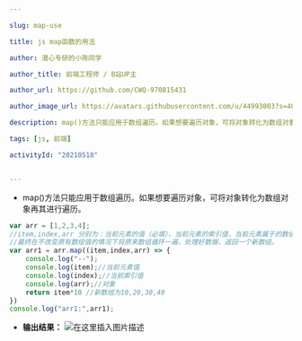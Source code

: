 ```yaml
---

slug: map-use

title: js map函数的用法

author: 潜心专研的小陈同学

author_title: 前端工程师 / B站UP主

author_url: https://github.com/CWQ-970815431

author_image_url: https://avatars.githubusercontent.com/u/44993003?s=400&u=02570a73330dd7eeae310b302962c034b2833988&v=4

description: map()方法只能应用于数组遍历。如果想要遍历对象，可将对象转化为数组对象再其进行遍历。下面让我们来了解map的用法吧~

tags: [js, 前端]

activityId: "20210518"


---
```




 - map()方法只能应用于数组遍历。如果想要遍历对象，可将对象转化为数组对象再其进行遍历。

```javascript
var arr = [1,2,3,4];
//item,index,arr 分别为：当前元素的值（必填），当前元素的索引值，当前元素属于的数组对象
//最终在不改变原有数组值的情况下将原来数组循环一遍，处理好数据，返回一个新数组。
var arr1 = arr.map((item,index,arr) => {
    console.log("--");
    console.log(item);//当前元素值
    console.log(index);//当前索引值
    console.log(arr);//对象
    return item*10 //新数组为10,20,30,40
})
console.log("arr1:",arr1);
```

 - **输出结果：**
![在这里插入图片描述](https://img-blog.csdnimg.cn/20200901150019426.png?x-oss-process=image/watermark,type_ZmFuZ3poZW5naGVpdGk,shadow_10,text_aHR0cHM6Ly9ibG9nLmNzZG4ubmV0L3dlaXhpbl80MzIwNzEwMw==,size_16,color_FFFFFF,t_70#pic_center)